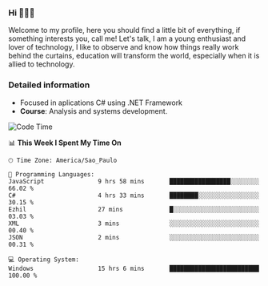 


### Hi 🙋🏽‍♂️

Welcome to my profile, here you should find a little bit of everything, if something interests you, call me! Let's talk,
I am a young enthusiast and lover of technology, I like to observe and know how things really work behind the curtains, 
education will transform the world, especially when it is allied to technology.

### Detailed information
* Focused in aplications C# using .NET Framework
* **Course**: Analysis and systems development.

<!--START_SECTION:waka-->
![Code Time](http://img.shields.io/badge/Code%20Time-376%20hrs%2012%20mins-blue)

📊 **This Week I Spent My Time On** 

```text
🕑︎ Time Zone: America/Sao_Paulo

💬 Programming Languages: 
JavaScript               9 hrs 58 mins       █████████████████░░░░░░░░   66.02 % 
C#                       4 hrs 33 mins       ████████░░░░░░░░░░░░░░░░░   30.15 % 
Ezhil                    27 mins             █░░░░░░░░░░░░░░░░░░░░░░░░   03.03 % 
XML                      3 mins              ░░░░░░░░░░░░░░░░░░░░░░░░░   00.40 % 
JSON                     2 mins              ░░░░░░░░░░░░░░░░░░░░░░░░░   00.31 % 

💻 Operating System: 
Windows                  15 hrs 6 mins       █████████████████████████   100.00 % 
```


<!--END_SECTION:waka-->



